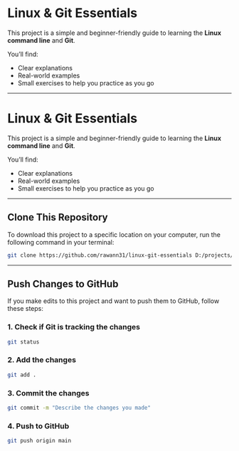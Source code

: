 # Linux & Git Essentials

This project is a simple and beginner-friendly guide to learning the **Linux command line** and **Git**.  


You’ll find:
- Clear explanations  
- Real-world examples  
- Small exercises to help you practice as you go  

---

# Linux & Git Essentials

This project is a simple and beginner-friendly guide to learning the **Linux command line** and **Git**.

You’ll find:
- Clear explanations  
- Real-world examples  
- Small exercises to help you practice as you go  

---

## Clone This Repository

To download this project to a specific location on your computer, run the following command in your terminal:

```bash
git clone https://github.com/rawann31/linux-git-essentials D:/projects/linux-git-essentials
```

---

## Push Changes to GitHub

If you make edits to this project and want to push them to GitHub, follow these steps:

### 1. Check if Git is tracking the changes

```bash
git status
```

### 2. Add the changes

```bash
git add .
```

### 3. Commit the changes

```bash
git commit -m "Describe the changes you made"
```

### 4. Push to GitHub

```bash
git push origin main
```